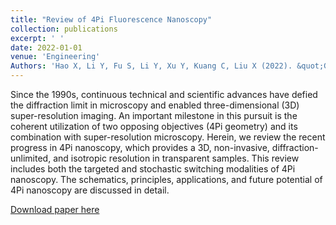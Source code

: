 ```yaml
---
title: "Review of 4Pi Fluorescence Nanoscopy"
collection: publications
excerpt: ' '
date: 2022-01-01
venue: 'Engineering'
Authors: 'Hao X, Li Y, Fu S, Li Y, Xu Y, Kuang C, Liu X (2022). &quot;Global fitting for high-accuracy multi-channel single-molecule localization &quot; <i>Engineering</i>. 146-153,11.'
---
```

Since the 1990s, continuous technical and scientific advances have defied the diffraction limit in microscopy and enabled three-dimensional (3D) super-resolution  imaging.  An  important  milestone  in  this  pursuit  is  the  coherent  utilization  of  two  opposing  objectives  (4Pi  geometry)  and  its combination  with  super-resolution  microscopy.  Herein,  we  review  the  recent  progress  in  4Pi  nanoscopy,  which  provides  a  3D,  non-invasive, diffraction-unlimited, and isotropic resolution in transparent samples. This review includes both the targeted and stochastic switching modalities of 4Pi nanoscopy. The schematics, principles, applications, and future potential of 4Pi nanoscopy are discussed in detail.

[Download paper here](http://zjuwfy.github.io/files/paper15.pdf)
